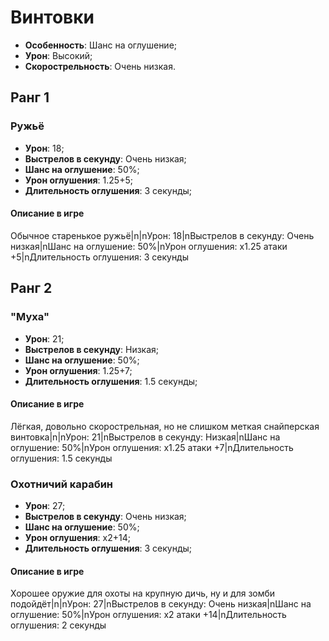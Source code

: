 # Винтовки

* **Особенность**: Шанс на оглушение;
* **Урон**: Высокий;
* **Скорострельность**: Очень низкая.

## Ранг 1

### Ружьё

* **Урон**: 18;
* **Выстрелов в секунду**: Очень низкая;
* **Шанс на оглушение**: 50%;
* **Урон оглушения**: 1.25+5;
* **Длительность оглушения**: 3 секунды;

#### Описание в игре
Обычное старенькое ружьё|n|nУрон: 18|nВыстрелов в секунду: Очень низкая|nШанс на оглушение: 50%|nУрон оглушения: х1.25 атаки +5|nДлительность оглушения: 3 секунды

## Ранг 2

### "Муха"

* **Урон**: 21;
* **Выстрелов в секунду**: Низкая;
* **Шанс на оглушение**: 50%;
* **Урон оглушения**: 1.25+7;
* **Длительность оглушения**: 1.5 секунды;

#### Описание в игре
Лёгкая, довольно скорострельная, но не слишком меткая снайперская винтовка|n|nУрон: 21|nВыстрелов в секунду: Низкая|nШанс на оглушение: 50%|nУрон оглушения: х1.25 атаки +7|nДлительность оглушения: 1.5 секунды

### Охотничий карабин

* **Урон**: 27;
* **Выстрелов в секунду**: Очень низкая;
* **Шанс на оглушение**: 50%;
* **Урон оглушения**: х2+14;
* **Длительность оглушения**: 3 секунды;

#### Описание в игре
Хорошее оружие для охоты на крупную дичь, ну и для зомби подойдёт|n|nУрон: 27|nВыстрелов в секунду: Очень низкая|nШанс на оглушение: 50%|nУрон оглушения: х2 атаки +14|nДлительность оглушения: 2 секунды